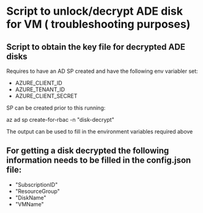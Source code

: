 # Script to unlock/decrypt ADE disk for VM ( troubleshooting purposes)

Script to obtain the key file for decrypted ADE disks
---

Requires to have an AD SP created and have the following env variabler set:

* AZURE_CLIENT_ID
* AZURE_TENANT_ID
* AZURE_CLIENT_SECRET


SP can be created prior to this running:


az ad sp create-for-rbac -n "disk-decrypt"


The output can be used to fill in the environment variables required above



For getting a disk decrypted the following information needs to be filled in the config.json file:
---

* "SubscriptionID"
* "ResourceGroup"
* "DiskName"
* "VMName"


